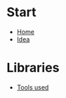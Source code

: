 # Start

- [Home](./home.md)
- [Idea](./idea-purp.md)

# Libraries

- [Tools used](./tools_used.md)
